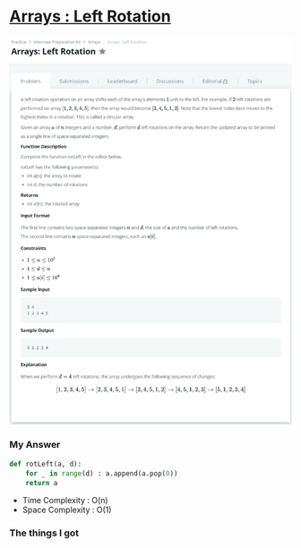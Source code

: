 # [Arrays : Left Rotation](https://www.hackerrank.com/challenges/ctci-array-left-rotation/problem?h_l=interview&playlist_slugs%5B%5D=interview-preparation-kit&playlist_slugs%5B%5D=arrays)

![image](Problem.png)



### My Answer

```python
def rotLeft(a, d):
    for _ in range(d) : a.append(a.pop(0))
    return a
```

* Time Complexity : O(n)
* Space Complexity : O(1)



### The things I got
